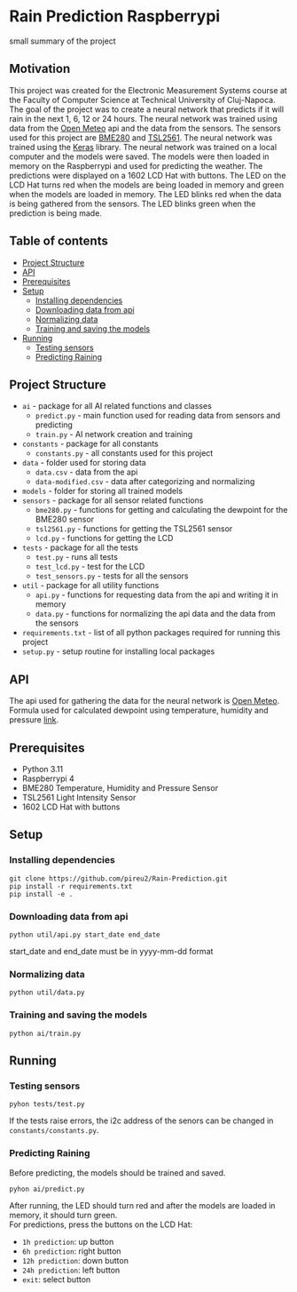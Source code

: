 # Rain Prediction Raspberrypi 
small summary of the project
## Motivation
This project was created for the Electronic Measurement Systems course at the Faculty of Computer Science at Technical University of Cluj-Napoca. The goal of the project was to create a neural network that predicts if it will rain in the next 1, 6, 12 or 24 hours. The neural network was trained using data from the [Open Meteo](https://open-meteo.com/) api and the data from the sensors. The sensors used for this project are [BME280](https://www.bosch-sensortec.com/products/environmental-sensors/humidity-sensors-bme280/) and [TSL2561](https://ams.com/tsl2561). The neural network was trained using the [Keras](https://keras.io/) library. The neural network was trained on a local computer and the models were saved. The models were then loaded in memory on the Raspberrypi and used for predicting the weather. The predictions were displayed on a 1602 LCD Hat with buttons. The LED on the LCD Hat turns red when the models are being loaded in memory and green when the models are loaded in memory. The LED blinks red when the data is being gathered from the sensors. The LED blinks green when the prediction is being made.
## Table of contents
- [Project Structure](#project-structure)
- [API](#api)
- [Prerequisites](#prerequisites)
- [Setup](#setup)
    - [Installing dependencies](#installing-dependencies)
    - [Downloading data from api](#downloading-data-from-api)
    - [Normalizing data](#normalizing-data)
    - [Training and saving the models](#training-and-saving-the-models)
- [Running](#running)
    - [Testing sensors](#testing-sensors)
    - [Predicting Raining](#predicting-raining)
## Project Structure
- `ai` - package for all AI related functions and classes
    - `predict.py` - main function used for reading data from sensors and predicting 
    - `train.py` - AI network creation and training
- `constants` - package for all constants
    - `constants.py` - all constants used for this project
- `data` - folder used for storing data
   - `data.csv` - data from the api
   - `data-modified.csv` - data after categorizing and normalizing
- `models` - folder for storing all trained models
- `sensors` - package for all sensor related functions
   - `bme280.py` - functions for getting and calculating the dewpoint for the BME280 sensor
   - `tsl2561.py` - functions for getting the TSL2561 sensor
   - `lcd.py` - functions for getting the LCD
- `tests` - package for all the tests
   - `test.py` - runs all tests
   - `test_lcd.py` - test for the LCD
   - `test_sensors.py` - tests for all the sensors
- `util` - package for all utility functions
   - `api.py` - functions for requesting data from the api and writing it in memory
   - `data.py` - functions for normalizing the api data and the data from the sensors
- `requirements.txt` - list of all python packages required for running this project
- `setup.py` - setup routine for installing local packages
## API
The api used for gathering the data for the neural network is [Open Meteo](https://open-meteo.com/).
</br>
Formula used for calculated dewpoint using temperature, humidity and pressure [link](https://en.wikipedia.org/wiki/Dew_point#Calculating_the_dew_point).
## Prerequisites
- Python 3.11 
- Raspberrypi 4
- BME280 Temperature, Humidity and Pressure Sensor
- TSL2561 Light Intensity Sensor
- 1602 LCD Hat with buttons
## Setup
### Installing dependencies
```shell script
git clone https://github.com/pireu2/Rain-Prediction.git
pip install -r requirements.txt
pip install -e .
```
### Downloading data from api
```shell script
python util/api.py start_date end_date
```
start_date and end_date must be in yyyy-mm-dd format
### Normalizing data
```shell script
python util/data.py
```
### Training and saving the models
```shell script
python ai/train.py
```
## Running
### Testing sensors
```shell script
pyhon tests/test.py
```
If the tests raise errors, the i2c address of the senors can be changed in `constants/constants.py`.
### Predicting Raining
Before predicting, the models should be trained and saved.
```shell script
pyhon ai/predict.py
```
After running, the LED should turn red and after the models are loaded in memory, it should turn green.</br>
For predictions, press the buttons on the LCD Hat:
- `1h prediction`: up button
- `6h prediction`: right button
- `12h prediction`: down button
- `24h prediction`: left button
- `exit`: select button
